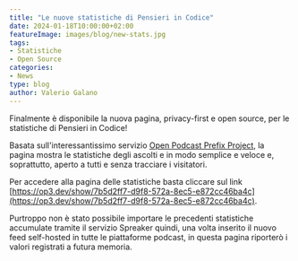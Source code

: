 ```yaml
---
title: "Le nuove statistiche di Pensieri in Codice"
date: 2024-01-18T10:00:00+02:00
featureImage: images/blog/new-stats.jpg
tags:
- Statistiche
- Open Source
categories:
- News
type: blog
author: Valerio Galano
---
```


Finalmente è disponibile la nuova pagina, privacy-first e open source, per le statistiche di Pensieri in Codice!

Basata sull'interessantissimo servizio [Open Podcast Prefix Project](https://op3.dev), la pagina mostra le statistiche degli ascolti e in modo semplice e veloce e, soprattutto, aperto a tutti e senza tracciare i visitatori.

Per accedere alla pagina delle statistiche basta cliccare sul link [https://op3.dev/show/7b5d2ff7-d9f8-572a-8ec5-e872cc46ba4c](https://op3.dev/show/7b5d2ff7-d9f8-572a-8ec5-e872cc46ba4c).

Purtroppo non è stato possibile importare le precedenti statistiche accumulate tramite il servizio Spreaker quindi, una volta inserito il nuovo feed self-hosted in tutte le piattaforme podcast, in questa pagina riporterò i valori registrati a futura memoria.
